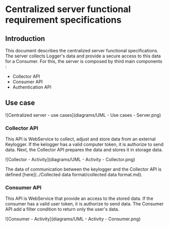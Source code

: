 # Centralized server functional requirement specifications

## Introduction

This document describes the centralized server functional specifications. The server collects Logger's data and provide a secure access to this data for a Consumer.
For this, the server is composed by third main components :
- Collector API
- Consumer API
- Authentication API

## Use case

![Centralized server - use cases](diagrams/UML - Use cases - Server.png)

### Collector API

This API is WebService to collect, adjust and store data from an external Keylogger. If the kelogger has a valid computer token, it is authorize to send data.
Next, the Collector API prepares the data and stores  it in storage data.

![Collector - Activity](diagrams/UML - Activity - Collector.png)

The data of communication between the keylogger and the Collector API is defined [here](../Collected data format/collected data format.md).

### Consumer API

This API is WebService that provide an access to the stored data. If the consumer has a valid user token, it is authorize to send data.
The Consumer API add a filter condition to return only the user's data.

![Consumer - Activity](diagrams/UML - Activity - Consumer.png)
